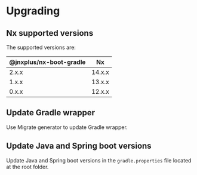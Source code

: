 # Upgrading

## Nx supported versions

The supported versions are:

| @jnxplus/nx-boot-gradle | Nx     |
| ----------------------- | ------ |
| 2.x.x                   | 14.x.x |
| 1.x.x                   | 13.x.x |
| 0.x.x                   | 12.x.x |

## Update Gradle wrapper

Use Migrate generator to update Gradle wrapper.

## Update Java and Spring boot versions

Update Java and Spring boot versions in the `gradle.properties` file located at the root folder.
